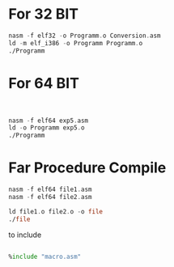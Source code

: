 <h1>For 32 BIT</h1>


```asm
nasm -f elf32 -o Programm.o Conversion.asm
ld -m elf_i386 -o Programm Programm.o
./Programm
```


<h1>For 64 BIT</h1><br>

```asm
nasm -f elf64 exp5.asm
ld -o Programm exp5.o
./Programm
```


# Far Procedure Compile 

```asm
nasm -f elf64 file1.asm
nasm -f elf64 file2.asm

ld file1.o file2.o -o file
./file
```


to include
```asm

%include "macro.asm"

```

